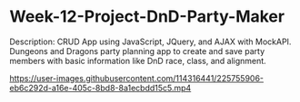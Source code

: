 # Week-12-Project-DnD-Party-Maker
Description: CRUD App using JavaScript, JQuery, and AJAX with MockAPI.
Dungeons and Dragons party planning app to create and save party members with basic information like DnD race, class, and alignment.





https://user-images.githubusercontent.com/114316441/225755906-eb6c292d-a16e-405c-8bd8-8a1ecbdd15c5.mp4

